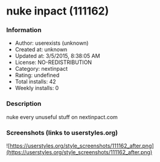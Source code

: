 # nuke inpact (111162)

### Information
- Author: userexists (unknown)
- Created at: unknown
- Updated at: 3/5/2015, 8:38:05 AM
- License: NO-REDISTRIBUTION
- Category: nextinpact
- Rating: undefined
- Total installs: 42
- Weekly installs: 0


### Description
nuke every unuseful stuff on nextinpact.com


### Screenshots (links to userstyles.org)
![https://userstyles.org/style_screenshots/111162_after.png](https://userstyles.org/style_screenshots/111162_after.png)


